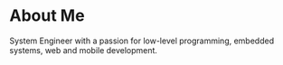 # About Me
System Engineer with a passion for low-level programming, embedded systems, web and mobile development.

